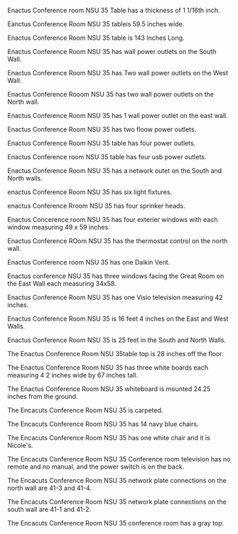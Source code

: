 Enactus Conference room  NSU 35 Table has a thickness of 1 1/16th inch.

Eanctus Conference Room NSU 35 tableis 59.5 inches wide.

Enactus Conference Room NSU 35 table is 143 Inches Long.

Enactus Conference Room NSU 35 has wall power outlets on the South Wall.

Enactus Conference Room NSU 35 has Two wall power outlets on the West Wall.

Enactus Conference Rooom NSU 35 has two wall power outlets on the North wall.

Enactus Conference Room NSU 35 has 1 wall power outlet on the east wall.

Enactus Conference Room NSU 35 has two floow power outlets.

Enactus Conference Room NSU 35 table has four power outlets. 

Enactus Conference room NSU 35 table has four usb power outlets.

Enactus Conference Room NSU 35 has a network outet on the South and North walls.

enactus Conference Room NSU 35 has six light fixtures.

enactus Conference Rroom NSU 35 has four sprinker heads.

Enactus Concerence room NSU 35 has four exterier windows with each window measuring 49 x 59 inches.

Enactus Conference ROom NSU 35 has the thermostat control on the north wall.

Enactus Conference room NSU 35 has one Daikin Vent.

Enactus conference NSU 35 has three windows facing the Great Room on the East Wall each measuring 34x58.

Enactus Conference Room NSU 35 has one Visio television measuring  42 inches.

Enactus Conference Room NSU 35 is 16 feet 4 inches on the East and West Walls.

Enactus Conference Room NSU 35 is 25 feet in the South and North Walls.

The Enactus Conference Room NSU 35table top is 28 inches off the floor.

The Enactus Conference Room NSU 35 has three white boards each measuring 4 2 inches wide by 67 inches tall.

The Enactus Conference Room NSU 35 whiteboard is mounted 24.25 inches from the ground.

The Encacuts Conference Room NSU 35 is carpeted.

The Encacuts Conference Room NSU 35 has 14 navy blue chairs. 

The Encacuts Conference Room NSU 35 has one white chair and it is Nicole's.

The Encacuts Conference Room NSU 35 Conference room television has no remote and no manual, and the power switch is on the back.

The Encacuts Conference Room NSU 35 network plate connections on the north wall are 41-3 and 41-4.

The Encacuts Conference Room NSU 35 network plate connections on the south wall are 41-1 and 41-2.

The Encacuts Conference Room NSU 35 conference room has a gray top.